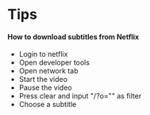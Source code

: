 # Tips
#### How to download subtitles from Netflix
* Login to netflix
* Open developer tools
* Open network tab
* Start the video
* Pause the video
* Press clear and input "/?o="" as filter
* Choose a subtitle